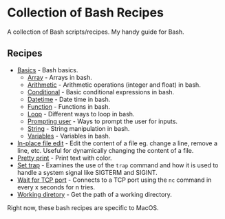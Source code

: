 # Collection of Bash Recipes

A collection of Bash scripts/recipes. My handy guide for Bash.

## Recipes

* [Basics](basics) - Bash basics.
  * [Array](basics/array) - Arrays in bash.
  * [Arithmetic](basics/arithmetic) - Arithmetic operations (integer and float) in bash.
  * [Conditional](basics/conditional) - Basic conditional expressions in bash.
  * [Datetime](basics/datetime) - Date time in bash.
  * [Function](basics/function) - Functions in bash.
  * [Loop](basics/loop) - Different ways to loop in bash.
  * [Prompting user](basics/prompt) - Ways to prompt the user for inputs.
  * [String](basics/string) - String manipulation in bash.
  * [Variables](basics/variables) - Variables in bash.
* [In-place file edit](in-place-file-edit) - Edit the content of a file eg. change a line, remove a line, etc. Useful for dynamically changing the content of a file.
* [Pretty print](pretty-print) - Print text with color.
* [Set trap](trap) - Examines the use of the `trap` command and how it is used to handle a system signal like SIGTERM and SIGINT.
* [Wait for TCP port](wait-for-tcp) - Connects to a TCP port using the `nc` command in every x seconds for n tries.
* [Working diretory](working-dir) - Get the path of a working directory.

Right now, these bash recipes are specific to MacOS.
